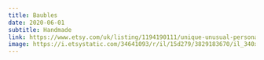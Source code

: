 ```yaml
---
title: Baubles
date: 2020-06-01
subtitle: Handmade
link: https://www.etsy.com/uk/listing/1194190111/unique-unusual-personalised-baubles
image: https://i.etsystatic.com/34641093/r/il/15d279/3829183670/il_340x270.3829183670_kz9m.jpg
---
```

